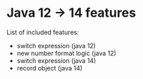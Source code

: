 # Java 12 -> 14 features

List of included features:
- switch expression (java 12)
- new number format logic (java 12)
- switch expression (java 14)
- record object (java 14)
